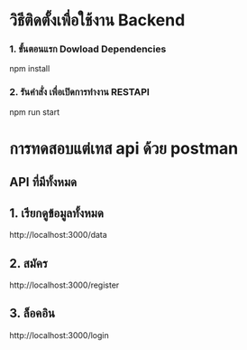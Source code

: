 # วิธีติดตั้งเพื่อใช้งาน Backend
### 1. ขั้นตอนแรก Dowload Dependencies
npm install 

### 2. รันคำสั่ง เพื่อเปิดการทำงาน RESTAPI
npm run start


# การทดสอบแต่เทส api ด้วย postman
## API ที่มีทั้งหมด

## 1. เรียกดูข้อมูลทั้งหมด
http://localhost:3000/data


## 2. สมัคร
http://localhost:3000/register


## 3. ล็อคอิน
http://localhost:3000/login


